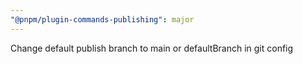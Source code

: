 ```yaml
---
"@pnpm/plugin-commands-publishing": major
---
```


Change default publish branch to main or defaultBranch in git config
